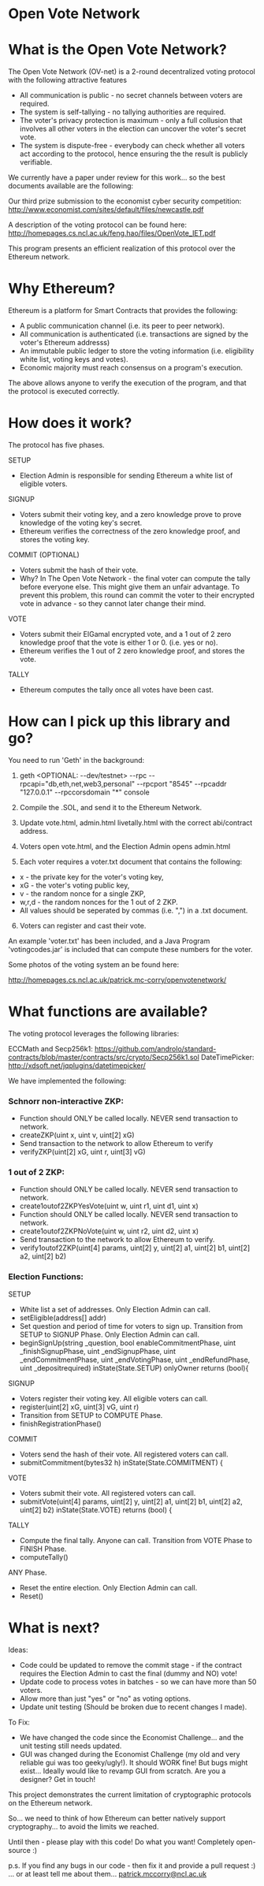 # Open Vote Network


What is the Open Vote Network?
=========================


The Open Vote Network (OV-net) is a 2-round decentralized voting protocol with the following attractive features

* All communication is public - no secret channels between voters are required.
* The system is self-tallying - no tallying authorities are required.
* The voter's privacy protection is maximum - only a full collusion that involves all other voters in the election can uncover the voter's secret vote.
* The system is dispute-free - everybody can check whether all voters act according to the protocol, hence ensuring the the result is publicly verifiable.

We currently have a paper under review for this work... so the best documents available are the following:

Our third prize submission to the economist cyber security competition: http://www.economist.com/sites/default/files/newcastle.pdf

A description of the voting protocol can be found here: http://homepages.cs.ncl.ac.uk/feng.hao/files/OpenVote_IET.pdf

This program presents an efficient realization of this protocol over the Ethereum network.


Why Ethereum?
==============

Ethereum is a platform for Smart Contracts that provides the following:

* A public communication channel (i.e. its peer to peer network).
* All communication is authenticated (i.e. transactions are signed by the voter's Ethereum addresss)
* An immutable public ledger to store the voting information (i.e. eligibility white list, voting keys and votes).
* Economic majority must reach consensus on a program's execution.

The above allows anyone to verify the execution of the program, and that the protocol is executed correctly.

How does it work?
================

The protocol has five phases.

SETUP

- Election Admin is responsible for sending Ethereum a white list of eligible voters.

SIGNUP

- Voters submit their voting key, and a zero knowledge prove to prove knowledge of the voting key's secret.
- Ethereum verifies the correctness of the zero knowledge proof, and stores the voting key.

COMMIT (OPTIONAL)

- Voters submit the hash of their vote.
- Why? In The Open Vote Network - the final voter can compute the tally before everyone else. This might give them an unfair advantage. To prevent this problem, this round can commit the voter to their encrypted vote in advance - so they cannot later change their mind.

VOTE

- Voters submit their ElGamal encrypted vote, and a 1 out of 2 zero knowledge proof that the vote is either 1 or 0. (i.e. yes or no).
- Ethereum verifies the 1 out of 2 zero knowledge proof, and stores the vote.

TALLY

- Ethereum computes the tally once all votes have been cast.

How can I pick up this library and go?
=====================================

You need to run 'Geth' in the background:

1. geth <OPTIONAL: --dev/testnet> --rpc --rpcapi="db,eth,net,web3,personal" --rpcport "8545" --rpcaddr "127.0.0.1" --rpccorsdomain "*" console

2. Compile the .SOL, and send it to the Ethereum Network.

3. Update vote.html, admin.html livetally.html with the correct abi/contract address.

4. Voters open vote.html, and the Election Admin opens admin.html

5. Each voter requires a voter.txt document that contains the following:
 * x - the private key for the voter's voting key,
 * xG - the voter's voting public key,
 * v - the random nonce for a single ZKP,
 * w,r,d - the random nonces for the 1 out of 2 ZKP.
 * All values should be seperated by commas (i.e. ",") in a .txt document.

6. Voters can register and cast their vote.

An example 'voter.txt' has been included, and a Java Program 'votingcodes.jar' is included that can compute these numbers for the voter.

Some photos of the voting system an be found here:

http://homepages.cs.ncl.ac.uk/patrick.mc-corry/openvotenetwork/

What functions are available?
==============================

The voting protocol leverages the following libraries:

ECCMath and Secp256k1: https://github.com/androlo/standard-contracts/blob/master/contracts/src/crypto/Secp256k1.sol
DateTimePicker: http://xdsoft.net/jqplugins/datetimepicker/

We have implemented the following:

### Schnorr non-interactive ZKP:

* Function should ONLY be called locally. NEVER send transaction to network.
 * createZKP(uint x, uint v, uint[2] xG)  
* Send transaction to the network to allow Ethereum to verify
 * verifyZKP(uint[2] xG, uint r, uint[3] vG)

### 1 out of 2 ZKP:

* Function should ONLY be called locally. NEVER send transaction to network.
 * create1outof2ZKPYesVote(uint w, uint r1, uint d1, uint x)
* Function should ONLY be called locally. NEVER send transaction to network.
 * create1outof2ZKPNoVote(uint w, uint r2, uint d2, uint x)
* Send transaction to the network to allow Ethereum to verify.
 * verify1outof2ZKP(uint[4] params, uint[2] y, uint[2] a1, uint[2] b1, uint[2] a2, uint[2] b2)

### Election Functions:

SETUP

* White list a set of addresses. Only Election Admin can call.
 * setEligible(address[] addr)
* Set question and period of time for voters to sign up. Transition from SETUP to SIGNUP Phase. Only Election Admin can call.
 *   beginSignUp(string _question, bool enableCommitmentPhase, uint _finishSignupPhase, uint _endSignupPhase, uint _endCommitmentPhase, uint _endVotingPhase, uint _endRefundPhase, uint _depositrequired) inState(State.SETUP) onlyOwner returns (bool){


SIGNUP

* Voters register their voting key. All eligible voters can call.
 * register(uint[2] xG, uint[3] vG, uint r)
* Transition from SETUP to COMPUTE Phase.
 * finishRegistrationPhase()

COMMIT

* Voters send the hash of their vote. All registered voters can call.
* submitCommitment(bytes32 h) inState(State.COMMITMENT) {

VOTE

* Voters submit their vote. All registered voters can call.
 * submitVote(uint[4] params, uint[2] y, uint[2] a1, uint[2] b1, uint[2] a2, uint[2] b2) inState(State.VOTE) returns (bool) {

TALLY

* Compute the final tally. Anyone can call. Transition from VOTE Phase to FINISH Phase.
 * computeTally()

ANY Phase.

* Reset the entire election. Only Election Admin can call.
 * Reset()

What is next?
=============

Ideas:
* Code could be updated to remove the commit stage - if the contract requires the Election Admin to cast the final (dummy and NO) vote!
* Update code to process votes in batches - so we can have more than 50 voters.
* Allow more than just "yes" or "no" as voting options.
* Update unit testing (Should be broken due to recent changes I made).

To Fix:
* We have changed the code since the Economist Challenge... and the unit testing still needs updated.
* GUI was changed during the Economist Challenge (my old and very reliable gui was too geeky/ugly!). It should WORK fine! But bugs might exist... Ideally would like to revamp GUI from scratch. Are you a designer? Get in touch!

This project demonstrates the current limitation of cryptographic protocols on the Ethereum network.

So... we need to think of how Ethereum can better natively support cryptography... to avoid the limits we reached.

Until then - please play with this code! Do what you want! Completely open-source :)

p.s. If you find any bugs in our code - then fix it and provide a pull request :) ... or at least tell me about them... patrick.mccorry@ncl.ac.uk
